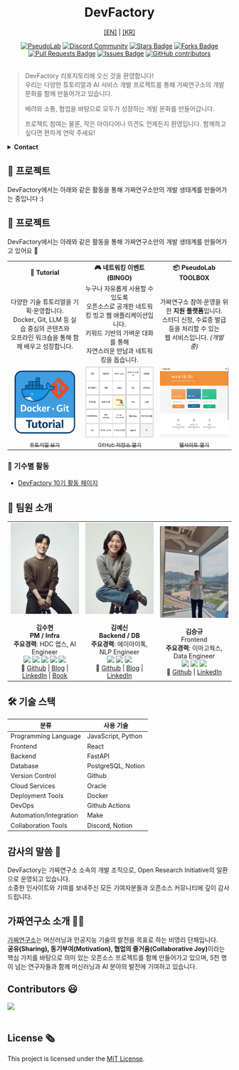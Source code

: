 <h1 align="center"> DevFactory </h1>

<p align="center">
  <a href="./README.en.md">[EN]</a> | <a href="./README.md">[KR]</a>
</p>

<div align="center">
<a href="https://pseudo-lab.com"><img src="https://img.shields.io/badge/PseudoLab-S10-3776AB" alt="PseudoLab"/></a>
<a href="https://discord.gg/EPurkHVtp2"><img src="https://img.shields.io/badge/Discord-BF40BF" alt="Discord Community"/></a>
<a href="https://github.com/Pseudo-Lab/DevFactory/stargazers"><img src="https://img.shields.io/github/stars/Pseudo-Lab/DevFactory" alt="Stars Badge"/></a>
<a href="https://github.com/Pseudo-Lab/DevFactory/network/members"><img src="https://img.shields.io/github/forks/Pseudo-Lab/DevFactory" alt="Forks Badge"/></a>
<a href="https://github.com/Pseudo-Lab/DevFactory/pulls"><img src="https://img.shields.io/github/issues-pr/Pseudo-Lab/DevFactory" alt="Pull Requests Badge"/></a>
<a href="https://github.com/Pseudo-Lab/DevFactory/issues"><img src="https://img.shields.io/github/issues/Pseudo-Lab/DevFactory" alt="Issues Badge"/></a>
<a href="https://github.com/Pseudo-Lab/DevFactory/graphs/contributors"><img alt="GitHub contributors" src="https://img.shields.io/github/contributors/Pseudo-Lab/DevFactory?color=2b9348"></a>
</div>
<br>

<!-- sheilds: https://shields.io/ -->

> DevFactory 리포지토리에 오신 것을 환영합니다!  
> 우리는 다양한 튜토리얼과 AI 서비스 개발 프로젝트를 통해 가짜연구소의 개발 문화를 함께 만들어가고 있습니다.  
>  
> 배려와 소통, 협업을 바탕으로 모두가 성장하는 개발 문화를 만들어갑니다.
>  
> 프로젝트 참여는 물론, 작은 아이디어나 의견도 언제든지 환영입니다. 함께하고 싶다면 편하게 연락 주세요!

<details>
  <summary><b>Contact</b></summary>

  - **GitHub Issues**: [의견 남기기](https://github.com/Pseudo-Lab/DevFactory/issues)
  - **E-mail**: soohyun.dev@gmail.com — Builder: 김수현
</details>

## 🌟 프로젝트  
DevFactory에서는 아래와 같은 활동을 통해 가짜연구소만의 개발 생태계를 만들어가는 중입니다 :)

<h2>🌟 프로젝트</h2>
<p>DevFactory에서는 아래와 같은 활동을 통해 가짜연구소만의 개발 생태계를 만들어가고 있어요 🙂</p>

<table>
  <tr>
    <th align="center">🐳 Tutorial</th>
    <th align="center">🎮 네트워킹 이벤트 (BINGO)</th>
    <th align="center">📦 PseudoLab TOOLBOX</th>
  </tr>
  <tr>
    <td align="center" width="33%">
      다양한 기술 튜토리얼을 기획·운영합니다.<br>
      Docker, Git, LLM 등 실습 중심의 콘텐츠와<br>
      오프라인 워크숍을 통해 함께 배우고 성장합니다.
    </td>
    <td align="center" width="33%">
      누구나 자유롭게 사용할 수 있도록<br>
      오픈소스로 공개한 네트워킹 빙고 웹 애플리케이션입니다.<br>
      키워드 기반의 가벼운 대화를 통해<br>
      자연스러운 만남과 네트워킹을 돕습니다.
    </td>
    <td align="center" width="33%">
      가짜연구소 참여·운영을 위한 <strong>지원 플랫폼</strong>입니다.<br>
      스터디 신청, 수료증 발급 등을 처리할 수 있는<br>
      웹 서비스입니다. <em>(개발 중)</em>
    </td>
  </tr>
  <tr>
    <td align="center">
      <a href="https://pseudo-lab.github.io/DevFactory/intro.html">
        <img src="docs/imgs/docker-git-tutorial.png" height="160"/><br>
        <sub>튜토리얼 보기</sub>
      </a>
    </td>
    <td align="center">
      <a href="https://github.com/Pseudo-Lab/event-bingo">
        <img src="docs/imgs/bingo.png" height="160"/><br>
        <sub>GitHub 저장소 열기</sub>
      </a>
    </td>
    <td align="center">
      <a href="https://www.pseudolab-devfactory.com/">
        <img src="docs/imgs/Toolbox.png" height="160"/><br>
        <sub>웹사이트 열기</sub>
      </a>
    </td>
  </tr>
</table>


### 🔎 기수별 활동

- [DevFactory 10기 활동 페이지](docs/10th_plan.md)

## 🧑 팀원 소개

<table>
  <tr>
    <td align="center" width="300px">
      <img src="docs/imgs/members/soohyun.png" width="100%"><br><br>
      <b>김수현</b><br>
      <b>PM / Infra</b><br>
      <b>주요경력</b>: HDC 랩스, AI Engineer<br>
      <img src="https://img.shields.io/badge/Python-3776AB"> 
      <img src="https://img.shields.io/badge/PyTorch-EE4C2C"> 
      <img src="https://img.shields.io/badge/Linux-FCC624?&logoColor=black"/>
      <img src="https://img.shields.io/badge/-CI%2FCD-00A86B">
      <img src="https://img.shields.io/badge/kubernetes-326CE5"><br>
      🔗 <a href="https://github.com/soohyunme">Github</a> | 
      <a href="https://velog.io/@kimsoohyun/posts">Blog</a> | 
      <a href="https://www.linkedin.com/in/soohyun-dev">LinkedIn</a> | 
      <a href="https://search.shopping.naver.com/book/catalog/49530069623?query=%EB%94%B0%EB%9D%BC%ED%95%98%EB%A9%B0%20%EB%B0%B0%EC%9A%B0%EB%8A%94%20mlops%20dev&NaPm=ct%3Dmar57pjk%7Cci%3D07926149f717a4c875317607826c173195ccd48a%7Ctr%3Dboksl%7Csn%3D95694%7Chk%3D6e7ef43a91e627efa7a5800b657df37b8ce0db4d">Book</a>
    </td>
    <td align="center" width="300px">
      <img src="docs/imgs/members/yesin.jpg" width="100%"><br><br>
      <b>김예신</b><br>
      <b>Backend / DB</b><br>
      <b>주요경력</b>: 에이아이톡, NLP Engineer<br>
      <img src="https://img.shields.io/badge/Python-3776AB"> 
      <img src="https://img.shields.io/badge/LangChain-informational?style=flat&logoColor=white&color=2bbc8a">       
      <img src="https://img.shields.io/badge/Django-092E20"><br>
      🔗 <a href="https://github.com/yesinkim">Github</a> |
      <a href="https://velog.io/@bailando/posts">Blog</a> | 
      <a href="https://www.linkedin.com/in/bailando">LinkedIn</a>
    </td>
    <td align="center" width="300px">
      <img src="docs/imgs/members/seungkyu.jpg" width="100%"><br><br>
      <b>김승규</b><br>
      Frontend<br>
      <b>주요경력</b>: 이마고웍스, Data Engineer<br>
      <img src="https://img.shields.io/badge/React-61DAFB?logoColor=white">
      <img src="https://img.shields.io/badge/Python-3776AB"> 
      <img src="https://img.shields.io/badge/BigQuery-blue"><br>
      🔗 <a href="https://github.com/ed-kyu">Github</a> |
      <a href="https://www.linkedin.com/in/seungkyu-kim-9088a21b1/">LinkedIn</a>
    </td>
  </tr>
</table>

## 🛠️ 기술 스택
| 분류                    | 사용 기술 | 
| ----------------------- | --------- |
| Programming Language    | JavaScript, Python |
| Frontend                | React | 
| Backend                 | FastAPI | 
| Database                | PostgreSQL, Notion  | 
| Version Control         | Github  | 
| Cloud Services          | Oracle  | 
| Deployment Tools        | Docker  | 
| DevOps                  | Github Actions | 
| Automation/Integration  | Make |
| Collaboration Tools     | Discord, Notion | 

## 감사의 말씀 🙏
DevFactory는 가짜연구소 소속의 개발 조직으로, Open Research Initiative의 일환으로 운영되고 있습니다. <BR>
소중한 인사이트와 기여를 보내주신 모든 기여자분들과 오픈소스 커뮤니티에 깊이 감사드립니다.

## 가짜연구소 소개 👋🏼

[가짜연구소](https://pseudo-lab.com/)는 머신러닝과 인공지능 기술의 발전을 목표로 하는 비영리 단체입니다.<BR>
<b>공유(Sharing), 동기부여(Motivation), 협업의 즐거움(Collaborative Joy)</b>이라는 핵심 가치를 바탕으로 의미 있는 오픈소스 프로젝트를 함께 만들어가고 있으며, 5천 명이 넘는 연구자들과 함께 머신러닝과 AI 분야의 발전에 기여하고 있습니다.

<h2>Contributors 😃</h2>
<a href="https://github.com/Pseudo-Lab/DevFactory/graphs/contributors">
  <img src="https://contrib.rocks/image?repo=Pseudo-Lab/DevFactory" />
</a>
<br><br>

<h2>License 🗞</h2>

This project is licensed under the [MIT License](https://opensource.org/licenses/MIT).
